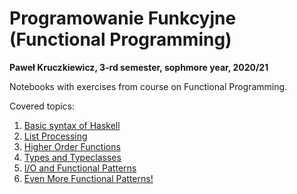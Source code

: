 # Programowanie Funkcyjne (Functional Programming)
**Paweł Kruczkiewicz, 3-rd semester, sophmore year, 2020/21**<br>

Notebooks with exercises from course on Functional Programming.

Covered topics:
1. [Basic syntax of Haskell](https://github.com/pkrucz00/progFunc/tree/master/haskell-lab1)
2. [List Processing](https://github.com/pkrucz00/progFunc/tree/master/haskell-lab2)
3. [Higher Order Functions](https://github.com/pkrucz00/progFunc/tree/master/haskell-lab3)
4. [Types and Typeclasses](https://github.com/pkrucz00/progFunc/tree/master/haskell-lab4)
5. [I/O and Functional Patterns](https://github.com/pkrucz00/progFunc/tree/master/haskell-lab5)
6. [Even More Functional Patterns!](https://github.com/pkrucz00/progFunc/tree/master/haskell-lab6)
